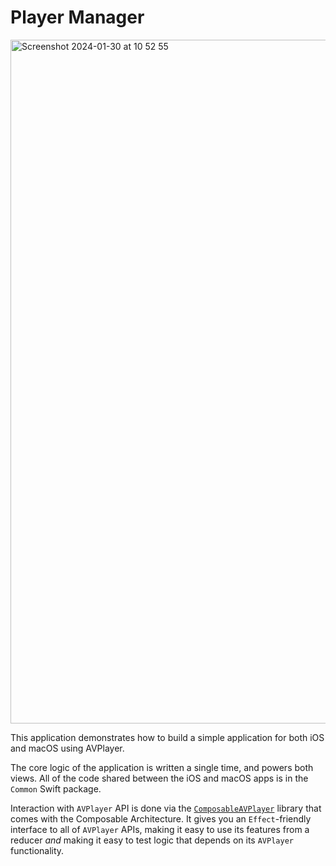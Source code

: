 # Player Manager

<img width="1094" alt="Screenshot 2024-01-30 at 10 52 55" src="https://github.com/antongorb/composable-avplayer/assets/39763987/2f6c8aba-fe3d-4f5f-8f27-84b555026cec">


This application demonstrates how to build a simple application for both iOS and macOS using AVPlayer.

The core logic of the application is written a single time, and powers both views. All of the code shared between the iOS and macOS apps is in the `Common` Swift package.

Interaction with `AVPlayer` API is done via the [`ComposableAVPlayer`](../../Sources/ComposableAVPlayer) library that comes with the Composable Architecture. It gives you an `Effect`-friendly interface to all of `AVPlayer` APIs, making it easy to use its features from a reducer _and_ making it easy to test logic that depends on its `AVPlayer` functionality.
